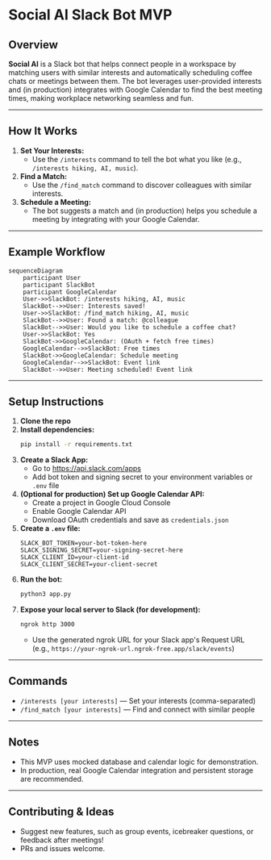 # Social AI Slack Bot MVP

## Overview

**Social AI** is a Slack bot that helps connect people in a workspace by matching users with similar interests and automatically scheduling coffee chats or meetings between them. The bot leverages user-provided interests and (in production) integrates with Google Calendar to find the best meeting times, making workplace networking seamless and fun.

---

## How It Works

1. **Set Your Interests:**
   - Use the `/interests` command to tell the bot what you like (e.g., `/interests hiking, AI, music`).
2. **Find a Match:**
   - Use the `/find_match` command to discover colleagues with similar interests.
3. **Schedule a Meeting:**
   - The bot suggests a match and (in production) helps you schedule a meeting by integrating with your Google Calendar.

---

## Example Workflow

```mermaid
sequenceDiagram
    participant User
    participant SlackBot
    participant GoogleCalendar
    User->>SlackBot: /interests hiking, AI, music
    SlackBot-->>User: Interests saved!
    User->>SlackBot: /find_match hiking, AI, music
    SlackBot-->>User: Found a match: @colleague
    SlackBot-->>User: Would you like to schedule a coffee chat?
    User->>SlackBot: Yes
    SlackBot->>GoogleCalendar: (OAuth + fetch free times)
    GoogleCalendar-->>SlackBot: Free times
    SlackBot->>GoogleCalendar: Schedule meeting
    GoogleCalendar-->>SlackBot: Event link
    SlackBot-->>User: Meeting scheduled! Event link
```

---

## Setup Instructions

1. **Clone the repo**
2. **Install dependencies:**
   ```bash
   pip install -r requirements.txt
   ```
3. **Create a Slack App:**
   - Go to https://api.slack.com/apps
   - Add bot token and signing secret to your environment variables or `.env` file
4. **(Optional for production) Set up Google Calendar API:**
   - Create a project in Google Cloud Console
   - Enable Google Calendar API
   - Download OAuth credentials and save as `credentials.json`
5. **Create a `.env` file:**
   ```env
   SLACK_BOT_TOKEN=your-bot-token-here
   SLACK_SIGNING_SECRET=your-signing-secret-here
   SLACK_CLIENT_ID=your-client-id
   SLACK_CLIENT_SECRET=your-client-secret
   ```
6. **Run the bot:**
   ```bash
   python3 app.py
   ```
7. **Expose your local server to Slack (for development):**
   ```bash
   ngrok http 3000
   ```
   - Use the generated ngrok URL for your Slack app's Request URL (e.g., `https://your-ngrok-url.ngrok-free.app/slack/events`)

---

## Commands

- `/interests [your interests]` — Set your interests (comma-separated)
- `/find_match [your interests]` — Find and connect with similar people

---

## Notes
- This MVP uses mocked database and calendar logic for demonstration.
- In production, real Google Calendar integration and persistent storage are recommended.

---

## Contributing & Ideas
- Suggest new features, such as group events, icebreaker questions, or feedback after meetings!
- PRs and issues welcome. 
